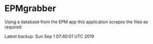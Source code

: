 # EPMgrabber
Using a database from the EPM app this application scrapes the files as required


Latest backup: Sun Sep 1 07:40:01 UTC 2019
